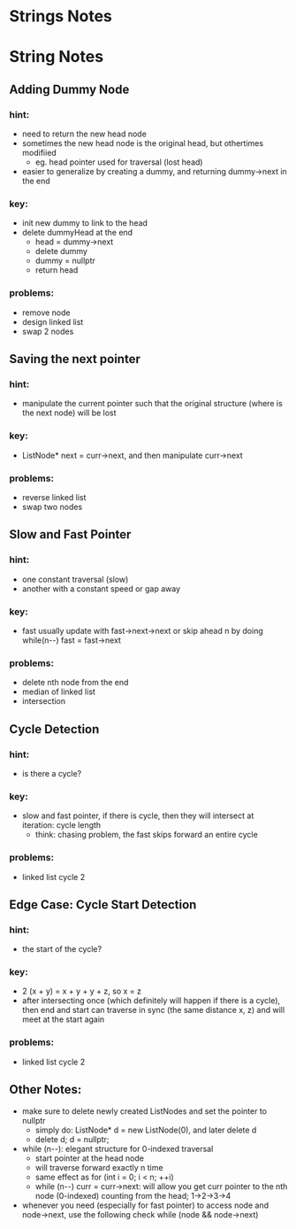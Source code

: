 # Strings Notes
# String Notes

## Adding Dummy Node
### hint:
* need to return the new head node
* sometimes the new head node is the original head, but othertimes modifiied
  * eg. head pointer used for traversal (lost head)
* easier to generalize by creating a dummy, and returning dummy->next in the end
### key:
* init new dummy to link to the head
* delete dummyHead at the end
  * head = dummy->next
  * delete dummy
  * dummy = nullptr
  * return head
### problems:
  * remove node
  * design linked list
  * swap 2 nodes
## Saving the next pointer
### hint:
* manipulate the current pointer such that the original structure (where is the next node) will be lost
### key:
* ListNode* next = curr->next, and then manipulate curr->next
### problems:
  * reverse linked list
  * swap two nodes



## Slow and Fast Pointer
### hint:
* one constant traversal (slow)
* another with a constant speed or gap away
### key:
* fast usually update with fast->next->next or skip ahead n by doing while(n--) fast = fast->next
### problems:
  * delete nth node from the end
  * median of linked list
  * intersection

## Cycle Detection
### hint:
* is there a cycle?
### key:
* slow and fast pointer, if there is cycle, then they will intersect at iteration: cycle length
  * think: chasing problem, the fast skips forward an entire cycle
### problems:
  * linked list cycle 2


## Edge Case: Cycle Start Detection
### hint:
* the start of the cycle?
### key:
* 2 (x + y) = x + y + y + z, so x = z
* after intersecting once (which definitely will happen if there is a cycle), then end and start can traverse in sync (the same distance x, z) and will meet at the start again
### problems:
  * linked list cycle 2

## Other Notes:
* make sure to delete newly created ListNodes and set the pointer to nullptr
  * simply do: ListNode* d = new ListNode(0), and later delete d
  * delete d; d = nullptr;
* while (n--): elegant structure for 0-indexed traversal
  * start pointer at the head node
  * will traverse forward exactly n time
  * same effect as for (int i = 0; i < n; ++i)
  * while (n--) curr = curr->next: will allow you get curr pointer to the nth node (0-indexed) counting from the head; 1->2->3->4
* whenever you need (especially for fast pointer) to access node and node->next, use the following check while (node && node->next)
  